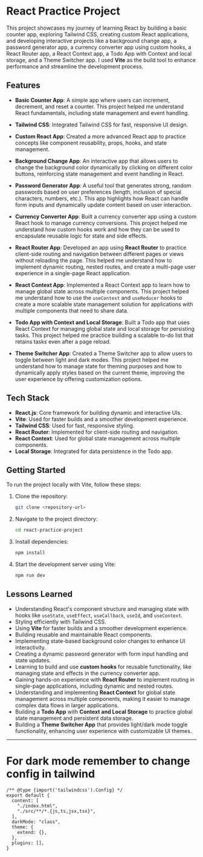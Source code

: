 # React Practice Project

This project showcases my journey of learning React by building a basic counter app, exploring Tailwind CSS, creating custom React applications, and developing interactive projects like a background change app, a password generator app, a currency converter app using custom hooks, a React Router app, a React Context app, a Todo App with Context and local storage, and a Theme Switcher app. I used **Vite** as the build tool to enhance performance and streamline the development process.

## Features

- **Basic Counter App**: A simple app where users can increment, decrement, and reset a counter. This project helped me understand React fundamentals, including state management and event handling.

- **Tailwind CSS**: Integrated Tailwind CSS for fast, responsive UI design.

- **Custom React App**: Created a more advanced React app to practice concepts like component reusability, props, hooks, and state management.

- **Background Change App**: An interactive app that allows users to change the background color dynamically by clicking on different color buttons, reinforcing state management and event handling in React.

- **Password Generator App**: A useful tool that generates strong, random passwords based on user preferences (length, inclusion of special characters, numbers, etc.). This app highlights how React can handle form inputs and dynamically update content based on user interaction.

- **Currency Converter App**: Built a currency converter app using a custom React hook to manage currency conversions. This project helped me understand how custom hooks work and how they can be used to encapsulate reusable logic for state and side effects.

- **React Router App**: Developed an app using **React Router** to practice client-side routing and navigation between different pages or views without reloading the page. This helped me understand how to implement dynamic routing, nested routes, and create a multi-page user experience in a single-page React application.

- **React Context App**: Implemented a React Context app to learn how to manage global state across multiple components. This project helped me understand how to use the `useContext` and `useReducer` hooks to create a more scalable state management solution for applications with multiple components that need to share data.

- **Todo App with Context and Local Storage**: Built a Todo app that uses React Context for managing global state and local storage for persisting tasks. This project helped me practice building a scalable to-do list that retains tasks even after a page reload.

- **Theme Switcher App**: Created a Theme Switcher app to allow users to toggle between light and dark modes. This project helped me understand how to manage state for theming purposes and how to dynamically apply styles based on the current theme, improving the user experience by offering customization options.

## Tech Stack

- **React.js**: Core framework for building dynamic and interactive UIs.
- **Vite**: Used for faster builds and a smoother development experience.
- **Tailwind CSS**: Used for fast, responsive styling.
- **React Router**: Implemented for client-side routing and navigation.
- **React Context**: Used for global state management across multiple components.
- **Local Storage**: Integrated for data persistence in the Todo app.

## Getting Started

To run the project locally with Vite, follow these steps:

1. Clone the repository:
   ```bash
   git clone <repository-url>
   ```
2. Navigate to the project directory:
   ```bash
   cd react-practice-project
   ```
3. Install dependencies:
   ```bash
   npm install
   ```
4. Start the development server using Vite:
   ```bash
   npm run dev
   ```

## Lessons Learned

- Understanding React's component structure and managing state with hooks like `useState`, `useEffect`, `useCallback`, `useId`, and `useContext`.
- Styling efficiently with Tailwind CSS.
- Using **Vite** for faster builds and a smoother development experience.
- Building reusable and maintainable React components.
- Implementing state-based background color changes to enhance UI interactivity.
- Creating a dynamic password generator with form input handling and state updates.
- Learning to build and use **custom hooks** for reusable functionality, like managing state and effects in the currency converter app.
- Gaining hands-on experience with **React Router** to implement routing in single-page applications, including dynamic and nested routes.
- Understanding and implementing **React Context** for global state management across multiple components, making it easier to manage complex data flows in larger applications.
- Building a **Todo App** with **Context and Local Storage** to practice global state management and persistent data storage.
- Building a **Theme Switcher App** that provides light/dark mode toggle functionality, enhancing user experience with customizable UI themes.

---

# For dark mode remember to change config in tailwind
```
/** @type {import('tailwindcss').Config} */
export default {
  content: [
    "./index.html",
    "./src/**/*.{js,ts,jsx,tsx}",
  ],
  darkMode: "class",
  theme: {
    extend: {},
  },
  plugins: [],
}
```